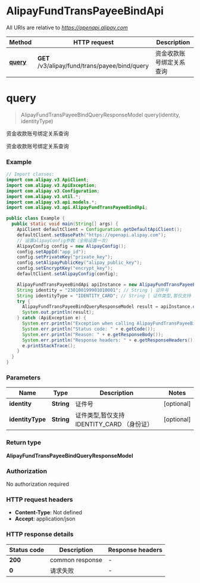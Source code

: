 # AlipayFundTransPayeeBindApi

All URIs are relative to *https://openapi.alipay.com*

| Method | HTTP request | Description |
|------------- | ------------- | -------------|
| [**query**](AlipayFundTransPayeeBindApi.md#query) | **GET** /v3/alipay/fund/trans/payee/bind/query | 资金收款账号绑定关系查询 |


<a name="query"></a>
# **query**
> AlipayFundTransPayeeBindQueryResponseModel query(identity, identityType)

资金收款账号绑定关系查询

资金收款账号绑定关系查询

### Example
```java
// Import classes:
import com.alipay.v3.ApiClient;
import com.alipay.v3.ApiException;
import com.alipay.v3.Configuration;
import com.alipay.v3.util.*;
import com.alipay.v3.api.models.*;
import com.alipay.v3.api.AlipayFundTransPayeeBindApi;

public class Example {
  public static void main(String[] args) {
    ApiClient defaultClient = Configuration.getDefaultApiClient();
    defaultClient.setBasePath("https://openapi.alipay.com");
    // 设置alipayConfig参数（全局设置一次）
    AlipayConfig config = new AlipayConfig();
    config.setAppId("app_id");
    config.setPrivateKey("private_key");
    config.setAlipayPublicKey("alipay_public_key");
    config.setEncryptKey("encrypt_key");
    defaultClient.setAlipayConfig(config);

    AlipayFundTransPayeeBindApi apiInstance = new AlipayFundTransPayeeBindApi(defaultClient);
    String identity = "230100199901010001"; // String | 证件号
    String identityType = "IDENTITY_CARD"; // String | 证件类型,暂仅支持 IDENTITY_CARD （身份证）
    try {
      AlipayFundTransPayeeBindQueryResponseModel result = apiInstance.query(identity, identityType);
      System.out.println(result);
    } catch (ApiException e) {
      System.err.println("Exception when calling AlipayFundTransPayeeBindApi#query");
      System.err.println("Status code: " + e.getCode());
      System.err.println("Reason: " + e.getResponseBody());
      System.err.println("Response headers: " + e.getResponseHeaders());
      e.printStackTrace();
    }
  }
}
```

### Parameters

| Name | Type | Description  | Notes |
|------------- | ------------- | ------------- | -------------|
| **identity** | **String**| 证件号 | [optional] |
| **identityType** | **String**| 证件类型,暂仅支持 IDENTITY_CARD （身份证） | [optional] |

### Return type

**AlipayFundTransPayeeBindQueryResponseModel**

### Authorization

No authorization required

### HTTP request headers

 - **Content-Type**: Not defined
 - **Accept**: application/json

### HTTP response details
| Status code | Description | Response headers |
|-------------|-------------|------------------|
| **200** | common response |  -  |
| **0** | 请求失败 |  -  |

